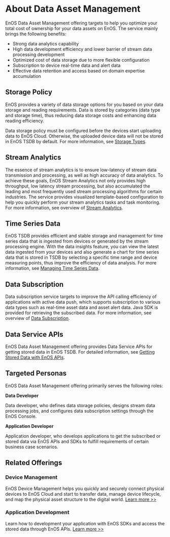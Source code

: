 # About Data Asset Management

EnOS Data Asset Management offering targets to help you optimize your total cost of ownership for your data assets on EnOS. The service mainly brings the following benefits:

- Strong data analytics capability
- High data development efficiency and lower barrier of stream data processing development
- Optimized cost of data storage due to more flexible configuration
- Subscription to device real-time data and alert data
- Effective data retention and access based on domain expertise accumulation

## Storage Policy

EnOS provides a variety of data storage options for you based on your data storage and reading requirements. Data is stored by categories (data type and storage time), thus reducing data storage costs and enhancing data reading efficiency.

Data storage policy must be configured before the devices start uploading data to EnOS Cloud. Otherwise, the uploaded device data will not be stored in EnOS TSDB by default. For more information, see [Storage Types](learn/storage_types).

## Stream Analytics

The essence of stream analytics is to ensure low-latency of stream data transmission and processing, as well as high accuracy of data analytics. To achieve these goals, EnOS Stream Analytics not only provides high throughput, low latency stream processing, but also accumulated the leading and most frequently used stream processing algorithms for certain industries. The service provides visualized template-based configuration to help you quickly perform your stream analytics tasks and task monitoring. For more information, see overview of [Stream Analytics](learn/index.html).

## Time Series Data

EnOS TSDB provides efficient and stable storage and management for time series data that is ingested from devices or generated by the stream processing engine. With the data insights feature, you can view the latest data ingested from your devices and also generate a chart for time series data that is stored in TSDB by selecting a specific time range and device measuring points, thus improve the efficiency of data analysis. For more information, see [Managing Time Series Data](howto/storage/index.html).

## Data Subscription

Data subscription service targets to improve the API calling efficiency of applications with active data push, which supports subscription to various data types such as real-time asset data and asset alert data. Java SDK is provided for retrieving the subscribed data. For more information, see overview of [Data Subscription](learn/data_subscription_overview).

## Data Service APIs

EnOS Data Asset Management offering provides Data Service APIs for getting stored data in EnOS TSDB. For  detailed information, see [Getting Stored Data with EnOS APIs](howto/obtain/getting_stored_data.html).



## Targeted Personas

EnOS Data Asset Management offering primarily serves the following roles:

**Data Developer**

Data developer, who defines data storage policies, designs stream data processing jobs, and configures data subscription settings through the EnOS Console.

**Application Developer**

Application developer, who develops applications to get the subscribed or stored data via EnOS APIs and SDKs to fulfill requirements of certain business case scenarios.



## Related Offerings

### Device Management

EnOS Device Management helps you quickly and securely connect physical devices to EnOS Cloud and start to transfer data, manage device lifecycle, and map the physical asset structure to the digital world. [Learn more >>](https://www.envisioniot.com/docs/device-connection/en/latest/device_management_overview.html)

### Application Development

Learn how to development your application with EnOS SDKs and access the stored data through EnOS APIs. [Learn more >>](https://www.envisioniot.com/docs/app-development/en/latest/app_dev_overview.html)
